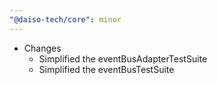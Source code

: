 ```yaml
---
"@daiso-tech/core": minor
---
```


- Changes
  - Simplified the eventBusAdapterTestSuite
  - Simplified the eventBusTestSuite